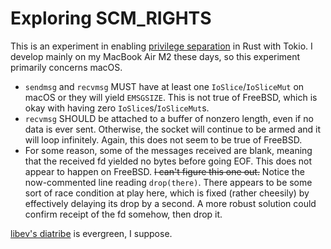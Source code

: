 # Exploring SCM_RIGHTS

This is an experiment in enabling [privilege separation](https://en.wikipedia.org/wiki/Privilege_separation) in Rust with Tokio. I develop mainly on my MacBook Air M2 these days, so this experiment primarily concerns macOS.

- `sendmsg` and `recvmsg` MUST have at least one `IoSlice`/`IoSliceMut` on macOS or they will yield `EMSGSIZE`. This is not true of FreeBSD, which is okay with having zero `IoSlice`s/`IoSliceMut`s.
- `recvmsg` SHOULD be attached to a buffer of nonzero length, even if no data is ever sent. Otherwise, the socket will continue to be armed and it will loop infinitely. Again, this does not seem to be true of FreeBSD.
- For some reason, some of the messages received are blank, meaning that the received fd yielded no bytes before going EOF. This does not appear to happen on FreeBSD. ~~I can't figure this one out.~~ Notice the now-commented line reading `drop(there)`. There appears to be some sort of race condition at play here, which is fixed (rather cheesily) by effectively delaying its drop by a second. A more robust solution could confirm receipt of the fd somehow, then drop it.

[libev's diatribe](https://pod.tst.eu/http://cvs.schmorp.de/libev/ev.pod#OS_X_AND_DARWIN_BUGS) is evergreen, I suppose.